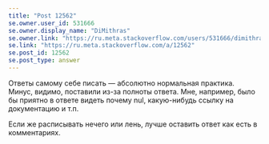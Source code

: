 ```yaml
---
title: "Post 12562"
se.owner.user_id: 531666
se.owner.display_name: "DiMithras"
se.owner.link: "https://ru.meta.stackoverflow.com/users/531666/dimithras"
se.link: "https://ru.meta.stackoverflow.com/a/12562"
se.post_id: 12562
se.post_type: answer
---
```

<p>Ответы самому себе писать — абсолютно нормальная практика. Минус, видимо, поставили из-за полноты ответа. Мне, например, было бы приятно в ответе видеть почему nul, какую-нибудь ссылку на документацию и т.п.</p>
<p>Если же расписывать нечего или лень, лучше оставить ответ как есть в комментариях.</p>
